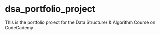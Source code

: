 # dsa_portfolio_project
 This is the portfolio project for the Data Structures & Algorithm Course on CodeCademy

